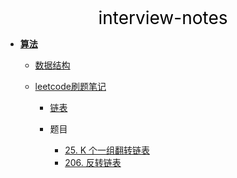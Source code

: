 <center><a href="#" target="_Self" style="font-size:28px;text-decoration:none;color:#000000;">interview-notes</a></center>

* [**算法**](算法/)
  * [数据结构](算法/数据结构/)
  * [leetcode刷题笔记](算法/leetcode/)
    
    * [链表](算法/leetcode/listnode/)
    
    * 题目
    
      * [25. K 个一组翻转链表](算法/leetcode/listnode/25.%20K%20个一组翻转链表)
      * [206. 反转链表](算法/leetcode/listnode/206.%20反转链表)
      
      

